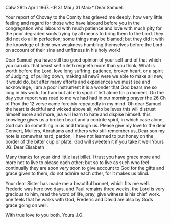  Calw 28th April 1867.
 <R 31 Mai / 31 Mai>*
Dear Samuel.

Your report of Chovay to the Comity has grieved me deeply. how very little feeling and regard for those who have labourd before you in the congregation who labourd with much patience and love with much pity for the poor degraded souls trying by all means to bring them to the Lord. they did not do all in perfection; some things may be blamed; but they did it with the knowlege of their own weakness humbling themselves before the Lord on account of their sins and unfitness in his holy work!

Dear Samuel you have still too good opinion of your self and of that which you can do. that beast self ruleth reigneth more than you think; What is worth before the Lord, love long suffring, patience, broken heart, or a spirit of Judging; of pulling down, making all new? were we able to make all new, it would do, but after many efforts and experiences we must see and acknowlege, I am a poor instrument it is a wonder that God bears me so long in his work, for I am but able to spoil. if left alone for a moment. On the day your report was read to me we had had in our morning prayer the 26 Ch of Prov the 12 verse came forcibly repeatedly in my mind. 
Oh dear Samuel the heart is decitful and wicked above all, who believes this will distrust himself more and more, jea will learn to hate and dispise himself. this knowlege gives us a broken heart and a contrite spirit, in which case alone, God can do something in us and through us. 
Please give my love to the dear Convert, Mullers, Abrahams and others who still remember us, Dear son my note is somewhat hard, pardon, I have not learned to put honey on the border of the bitter cup or plate. God will sweeten it if you take it well
 Yours JG.
Dear Elisabeth

Many thanks for your kind little last billet. I trust you have grace more and more not to live to please each other; but so to live as such who feel continually they are <have> soon very soon to give account to God for the gifts and grace given to them, do not admire each other, for it makes us blind.

Your dear Sister has made me a beautiful bonnet, which fits me well. Frederic was here two days, and Paul remains three weeks, the Lord is very gracious to him, read the word of life, pray, give witness is his chief work. one feels that he walks with God, Frederic and David are also by Gods grace going on well.

With true love to you both.
 Yours J.G.
